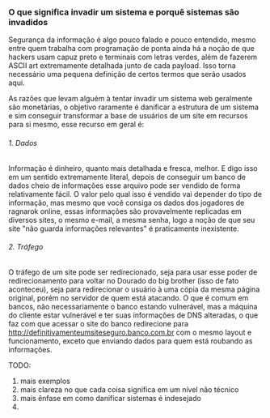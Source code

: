 ### O que significa invadir um sistema e porquê sistemas são invadidos

Segurança da informação é algo pouco falado e pouco entendido, mesmo entre quem trabalha com programação de ponta ainda há a noção de que hackers usam capuz preto e terminais com letras verdes, além de fazerem ASCII art extremamente detalhada junto de cada payload. Isso torna necessário uma pequena definição de certos termos que serão usados aqui.

As razões que levam alguém à tentar invadir um sistema web geralmente são monetárias, o objetivo raramente é danificar a estrutura de um sistema e sim conseguir transformar a base de usuários de um site em recursos para si mesmo, esse recurso em geral é:
###### 1. Dados
Informação é dinheiro, quanto mais detalhada e fresca, melhor. E digo isso em um sentido extremamente literal, depois de conseguir um banco de dados cheio de informações esse arquivo pode ser vendido de forma relativamente fácil. O valor pelo qual isso é vendido vai depender do tipo de informação, mas mesmo que você consiga os dados dos jogadores de ragnarok online, essas informações são provavelmente replicadas em diversos sites, o mesmo e-mail, a mesma senha, logo a noção de que seu site "não guarda informações relevantes" é praticamente inexistente.
###### 2. Tráfego
O tráfego de um site pode ser redirecionado, seja para usar esse poder de redirecionamento para voltar no Dourado do big brother (isso de fato aconteceu), seja para redirecionar o usuário à uma cópia da mesma página original, porém no servidor de quem está atacando. O que é comum em bancos, não necessariamente o banco estando vulnerável, mas a máquina do cliente estar vulnerável e ter suas informações de DNS alteradas, o que faz com que acessar o site do banco redirecione para http://definitivamenteumsiteseguro.banco.com.br com o mesmo layout e funcionamento, exceto que enviando dados para quem está roubando as informações.

TODO:
1. mais exemplos
2. mais clareza no que cada coisa significa em um nível não técnico
3. mais ênfase em como danificar sistemas é indesejado
4. 
